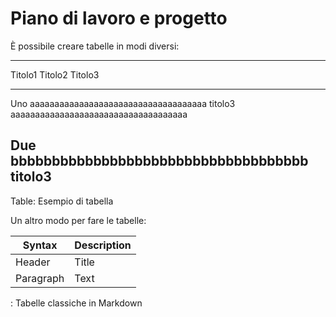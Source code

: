 <!--
    In questa sezione viene riportato in breve il contenuto
    del piano di lavoro, cioè viene descritta l'attività svolta
    durante il tirocinio.
-->

# Piano di lavoro e progetto

È possibile creare tabelle in modi diversi:

------------------------------------------------------------------------
 Titolo1        Titolo2                                  Titolo3
--------------- --------------------------------------- ----------------
 Uno             aaaaaaaaaaaaaaaaaaaaaaaaaaaaaaaaaaaa    titolo3
                 aaaaaaaaaaaaaaaaaaaaaaaaaaaaaaaaaaaa

 Due             bbbbbbbbbbbbbbbbbbbbbbbbbbbbbbbbbbbb    titolo3
-----------------------------------------------------------------------

Table: Esempio di tabella

Un altro modo per fare le tabelle:

| Syntax      | Description |
| ----------- | ----------- |
| Header      | Title       |
| Paragraph   | Text        |

: Tabelle classiche in Markdown
